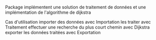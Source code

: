Package implémentent une solution de traitement de données et une implémentation de l'algorithme de dijkstra

Cas d'utilisation
importer des données avec Importation
les traiter avec Traitement
effectuer une recherche du plus court chemin avec Dijkstra
exporter les données traitées avec Exportation